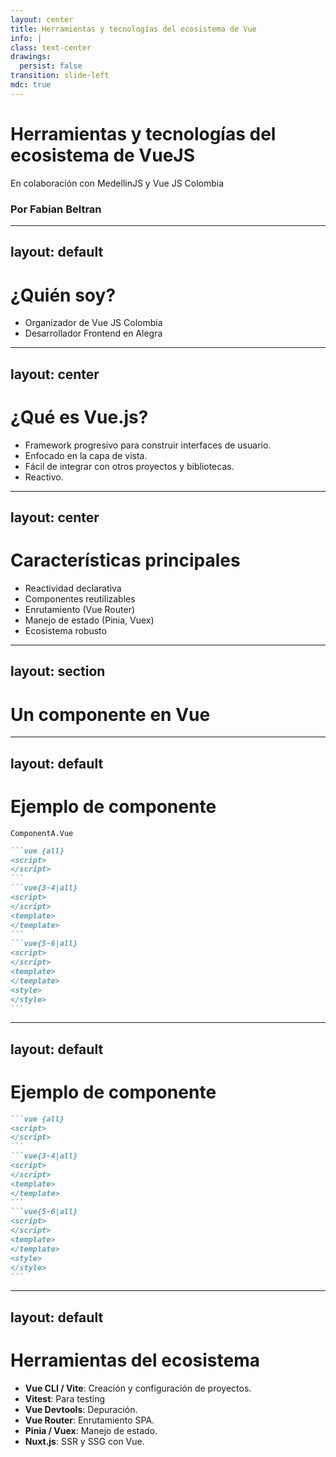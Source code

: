 ```yaml
---
layout: center
title: Herramientas y tecnologías del ecosistema de Vue
info: |
class: text-center
drawings:
  persist: false
transition: slide-left
mdc: true
---
```


# Herramientas y tecnologías del ecosistema de VueJS

En colaboración con MedellinJS y Vue JS Colombia

### Por Fabian Beltran

---
layout: default
---

# ¿Quién soy?

- Organizador de Vue JS Colombia
- Desarrollador Frontend en Alegra

---
layout: center
---

# ¿Qué es Vue.js?

- Framework progresivo para construir interfaces de usuario.
- Enfocado en la capa de vista.
- Fácil de integrar con otros proyectos y bibliotecas.
- Reactivo.

---
layout: center
---

# Características principales

- Reactividad declarativa
- Componentes reutilizables
- Enrutamiento (Vue Router)
- Manejo de estado (Pinia, Vuex)
- Ecosistema robusto


---
layout: section
---

# Un componente en Vue

<!-- This is a **note** -->

---
layout: default
---

# Ejemplo de componente

```shell
ComponentA.Vue
```

````md magic-move
```vue {all}
<script>
</script>
```
```vue{3-4|all}
<script>
</script>
<template>
</template>
```
```vue{5-6|all}
<script>
</script>
<template>
</template>
<style>
</style>
```
````

---
layout: default
---

# Ejemplo de componente

````md magic-move
```vue {all}
<script>
</script>
```
```vue{3-4|all}
<script>
</script>
<template>
</template>
```
```vue{5-6|all}
<script>
</script>
<template>
</template>
<style>
</style>
```
````

---
layout: default
---

# Herramientas del ecosistema

- **Vue CLI / Vite**: Creación y configuración de proyectos.
- **Vitest**: Para testing
- **Vue Devtools**: Depuración.
- **Vue Router**: Enrutamiento SPA.
- **Pinia / Vuex**: Manejo de estado.
- **Nuxt.js**: SSR y SSG con Vue.